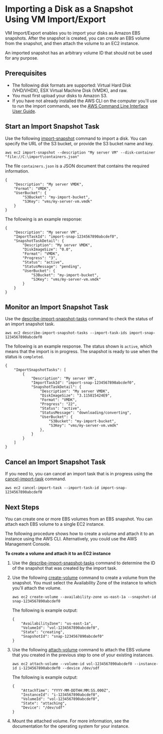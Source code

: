 # Importing a Disk as a Snapshot Using VM Import/Export<a name="vmimport-import-snapshot"></a>

VM Import/Export enables you to import your disks as Amazon EBS snapshots\. After the snapshot is created, you can create an EBS volume from the snapshot, and then attach the volume to an EC2 instance\.

An imported snapshot has an arbitrary volume ID that should not be used for any purpose\.

## Prerequisites<a name="import-snapshot-prerequisites"></a>
+ The following disk formats are supported: Virtual Hard Disk \(VHD/VHDX\), ESX Virtual Machine Disk \(VMDK\), and raw\.
+ You must first upload your disks to Amazon S3\.
+ If you have not already installed the AWS CLI on the computer you'll use to run the import commands, see the [AWS Command Line Interface User Guide](https://docs.aws.amazon.com/cli/latest/userguide/)\.

## Start an Import Snapshot Task<a name="start-import-task"></a>

Use the following [import\-snapshot](https://docs.aws.amazon.com/cli/latest/reference/ec2/import-snapshot.html) command to import a disk\. You can specify the URL of the S3 bucket, or provide the S3 bucket name and key\.

```
aws ec2 import-snapshot --description "My server VM" --disk-container "file://C:\import\containers.json"
```

The file `containers.json` is a JSON document that contains the required information\.

```
{
    "Description": "My server VMDK",
    "Format": "VMDK",
    "UserBucket": {
        "S3Bucket": "my-import-bucket",
        "S3Key": "vms/my-server-vm.vmdk"
    }
}
```

The following is an example response:

```
{
    "Description": "My server VM",
    "ImportTaskId": "import-snap-1234567890abcdef0",
    "SnapshotTaskDetail": {
        "Description": "My server VMDK",
        "DiskImageSize": "0.0",
        "Format": "VMDK",
        "Progress": "3",
        "Status": "active",
        "StatusMessage": "pending",
        "UserBucket": {
            "S3Bucket": "my-import-bucket",
            "S3Key": "vms/my-server-vm.vmdk"
        }
    }
}
```

## Monitor an Import Snapshot Task<a name="check-status-import-task"></a>

Use the [describe\-import\-snapshot\-tasks](https://docs.aws.amazon.com/cli/latest/reference/ec2/describe-import-snapshot-tasks.html) command to check the status of an import snapshot task\.

```
aws ec2 describe-import-snapshot-tasks --import-task-ids import-snap-1234567890abcdef0
```

The following is an example response\. The status shown is `active`, which means that the import is in progress\. The snapshot is ready to use when the status is `completed`\.

```
{
    "ImportSnapshotTasks": [
        {
            "Description": "My server VM",
            "ImportTaskId": "import-snap-1234567890abcdef0",
            "SnapshotTaskDetail": {
                "Description": "My server VMDK",
                "DiskImageSize": "3.115815424E9",
                "Format": "VMDK",
                "Progress": "22",
                "Status": "active",
                "StatusMessage": "downloading/converting",
                "UserBucket": {
                    "S3Bucket": "my-import-bucket",
                    "S3Key": "vms/my-server-vm.vmdk"
                },
            }
        }
    ]
}
```

## Cancel an Import Snapshot Task<a name="cancel-import-task"></a>

If you need to, you can cancel an import task that is in progress using the [cancel\-import\-task](https://docs.aws.amazon.com/cli/latest/reference/ec2/cancel-import-task.html) command\.

```
aws ec2 cancel-import-task --import-task-id import-snap-1234567890abcdef0
```

## Next Steps<a name="import-snapshot-next-steps"></a>

You can create one or more EBS volumes from an EBS snapshot\. You can attach each EBS volume to a single EC2 instance\.

The following procedure shows how to create a volume and attach it to an instance using the AWS CLI\. Alternatively, you could use the AWS Management Console\.

**To create a volume and attach it to an EC2 instance**

1. Use the [describe\-import\-snapshot\-tasks](https://docs.aws.amazon.com/cli/latest/reference/ec2/describe-import-snapshot-tasks.html) command to determine the ID of the snapshot that was created by the import task\.

1. Use the following [create\-volume](https://docs.aws.amazon.com/cli/latest/reference/ec2/create-volume.html) command to create a volume from the snapshot\. You must select the Availability Zone of the instance to which you'll attach the volume\.

   ```
   aws ec2 create-volume --availability-zone us-east-1a --snapshot-id snap-1234567890abcdef0
   ```

   The following is example output:

   ```
   {
       "AvailabilityZone": "us-east-1a",
       "VolumeId": "vol-1234567890abcdef0",
       "State": "creating",
       "SnapshotId": "snap-1234567890abcdef0"
   }
   ```

1. Use the following [attach\-volume](https://docs.aws.amazon.com/cli/latest/reference/ec2/attach-volume.html) command to attach the EBS volume that you created in the previous step to one of your existing instances\.

   ```
   aws ec2 attach-volume --volume-id vol-1234567890abcdef0 --instance-id i-1234567890abcdef0 --device /dev/sdf
   ```

   The following is example output:

   ```
   {
       "AttachTime": "YYYY-MM-DDTHH:MM:SS.000Z",
       "InstanceId": "i-1234567890abcdef0",
       "VolumeId": "vol-1234567890abcdef0",
       "State": "attaching",
       "Device": "/dev/sdf"
   }
   ```

1. Mount the attached volume\. For more information, see the documentation for the operating system for your instance\.